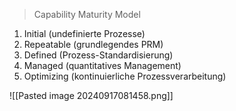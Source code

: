 > Capability Maturity Model


1. Initial (undefinierte Prozesse)
2. Repeatable (grundlegendes PRM)
3. Defined (Prozess-Standardisierung)
4. Managed (quantitatives Management)
5. Optimizing (kontinuierliche Prozessverarbeitung)


![[Pasted image 20240917081458.png]]